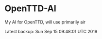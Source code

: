 # OpenTTD-AI
My AI for OpenTTD, will use primarily air

Latest backup: Sun Sep 15 09:48:01 UTC 2019
